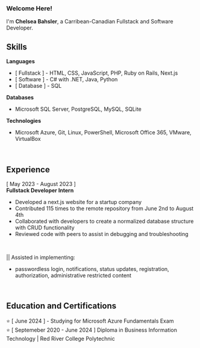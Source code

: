 ### Welcome Here!
I'm **Chelsea Bahsler**, a Carribean-Canadian Fullstack and Software Developer. <br>

## Skills
**Languages**
* [  Fullstack  ] - HTML, CSS, JavaScript, PHP, Ruby on Rails, Next.js <br>
* [  Software  ] - C# with .NET, Java, Python
* [  Database  ] - SQL

**Databases**
* Microsoft SQL Server, PostgreSQL, MySQL, SQLite

**Technologies**
* Microsoft Azure, Git, Linux, PowerShell, Microsoft Office 365, VMware, VirtualBox
<br>

## Experience

[  May 2023 - August 2023  ] <br>
**Fullstack Developer Intern**
- Developed a next.js website for a startup company
- Contributed 115 times to the remote repository from June 2nd to August 4th
- Collaborated with developers to create a normalized database structure with CRUD functionality
- Reviewed code with peers to assist in debugging and troubleshooting 
<br>

|| Assisted in implementing:
- passwordless login, notifications, status updates, registration, authorization, administrative restricted content
<br>

## Education and Certifications
⭐ [  June 2024  ] - Studying for Microsoft Azure Fundamentals Exam <br>
⭐ [  Septemeber 2020 - June 2024  ] Diploma in Business Information Technology | Red River College Polytechnic
